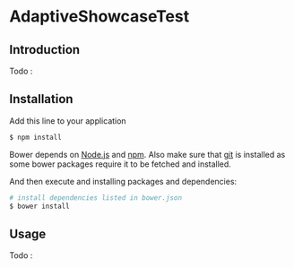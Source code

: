 # AdaptiveShowcaseTest

## Introduction

Todo :

## Installation

Add this line to your application

```sh
$ npm install
```

Bower depends on [Node.js](http://nodejs.org/) and [npm](http://npmjs.org/). Also make sure that [git](http://git-scm.com/) is installed as some bower
packages require it to be fetched and installed.

And then execute and installing packages and dependencies:

```sh
# install dependencies listed in bower.json
$ bower install
```

## Usage

Todo :

